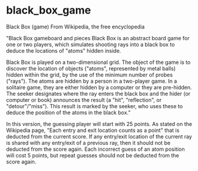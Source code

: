# black_box_game

Black Box (game)
From Wikipedia, the free encyclopedia 

"Black Box gameboard and pieces
Black Box is an abstract board game for one or two players, which simulates shooting rays into a black box to deduce the locations of "atoms" hidden inside.

Black Box is played on a two-dimensional grid. The object of the game is to discover the location of objects ("atoms", represented by metal balls)  hidden within the grid, by the use of the minimum number of probes ("rays"). The atoms are hidden by a person in a two-player game. In a solitaire game, they are either hidden by a computer or they are pre-hidden.  The seeker designates where the ray enters the black box and the hider (or computer or book) announces the result (a "hit", "reflection", or "detour"/"miss"). This result is marked by the seeker, who uses these to deduce the position of the atoms in the black box."

In this version, the guessing player will start with 25 points.  As stated on the Wikipedia page, "Each entry and exit location counts as a point" that is deducted from the current score. If any entry/exit location of the current ray is shared with any entry/exit of a previous ray, then it should not be deducted from the score again. Each incorrect guess of an atom position will cost 5 points, but repeat guesses should not be deducted from the score again.


